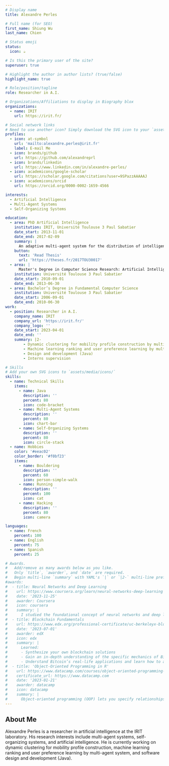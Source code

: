 ```yaml
---
# Display name
title: Alexandre Perles

# Full name (for SEO)
first_name: Shiung Wu
last_name: Chien

# Status emoji
status:
  icon: ☕️

# Is this the primary user of the site?
superuser: true

# Highlight the author in author lists? (true/false)
highlight_name: true

# Role/position/tagline
role: Researcher in A.I.

# Organizations/Affiliations to display in Biography blox
organizations:
  - name: IRIT
    url: https://irit.fr/

# Social network links
# Need to use another icon? Simply download the SVG icon to your `assets/media/icons/` folder.
profiles:
  - icon: at-symbol
    url: 'mailto:alexandre.perles@irit.fr'
    label: E-mail Me
  - icon: brands/github
    url: https://github.com/alexandreprl
  - icon: brands/linkedin
    url: https://www.linkedin.com/in/alexandre-perles/
  - icon: academicons/google-scholar
    url: https://scholar.google.com/citations?user=9SPazzAAAAAJ
  - icon: academicons/orcid
    url: https://orcid.org/0000-0002-1659-4566

interests:
  - Artificial Intelligence
  - Multi-Agent Systems
  - Self-Organizing Systems

education:
  - area: PhD Artificial Intelligence
    institution: IRIT, Université Toulouse 3 Paul Sabatier
    date_start: 2013-11-01
    date_end: 2017-02-09
    summary: |
      An adaptive multi-agent system for the distribution of intelligence in electrical distribution networks : State estimation.
    button:
      text: 'Read Thesis'
      url: 'https://theses.fr/2017TOU30017'
  - area: |
      Master's Degree in Computer Science Research: Artificial Intelligence, Collective Intelligence, Interaction
    institution: Université Toulouse 3 Paul Sabatier
    date_start: 2010-09-01
    date_end: 2013-06-30
  - area: Bachelor’s Degree in Fundamental Computer Science
    institution: Université Toulouse 3 Paul Sabatier
    date_start: 2006-09-01
    date_end: 2010-06-30
work:
  - position: Researcher in A.I.
    company_name: IRIT
    company_url: 'https://irit.fr/'
    company_logo: ''
    date_start: 2023-04-01
    date_end: ''
    summary: |2-
        - Dynamic clustering for mobility profile construction by multi-agent system
        - Machine learning ranking and user preference learning by multi-agent system
        - Design and development (Java)
        - Interns supervision

# Skills
# Add your own SVG icons to `assets/media/icons/`
skills:
  - name: Technical Skills
    items:
      - name: Java
        description: ''
        percent: 80
        icon: code-bracket
      - name: Multi-Agent Systems
        description: ''
        percent: 80
        icon: chart-bar
      - name: Self-Organizing Systems
        description: ''
        percent: 80
        icon: circle-stack
  - name: Hobbies
    color: '#eeac02'
    color_border: '#f0bf23'
    items:
      - name: Bouldering
        description: ''
        percent: 60
        icon: person-simple-walk
      - name: Running
        description: ''
        percent: 100
        icon: cat
      - name: Hacking
        description: ''
        percent: 80
        icon: camera

languages:
  - name: French
    percent: 100
  - name: English
    percent: 75
  - name: Spanish
    percent: 25

# Awards.
#   Add/remove as many awards below as you like.
#   Only `title`, `awarder`, and `date` are required.
#   Begin multi-line `summary` with YAML's `|` or `|2-` multi-line prefix and indent 2 spaces below.
#awards:
#  - title: Neural Networks and Deep Learning
#    url: https://www.coursera.org/learn/neural-networks-deep-learning
#    date: '2023-11-25'
#    awarder: Coursera
#    icon: coursera
#    summary: |
#      I studied the foundational concept of neural networks and deep learning. By the end, I was familiar with the significant technological trends driving the rise of deep learning; build, train, and apply fully connected deep neural networks; implement efficient (vectorized) neural networks; identify key parameters in a neural network’s architecture; and apply deep learning to your own applications.
#  - title: Blockchain Fundamentals
#    url: https://www.edx.org/professional-certificate/uc-berkeleyx-blockchain-fundamentals
#    date: '2023-07-01'
#    awarder: edX
#    icon: edx
#    summary: |
#      Learned:
#      - Synthesize your own blockchain solutions
#      - Gain an in-depth understanding of the specific mechanics of Bitcoin
#      - Understand Bitcoin’s real-life applications and learn how to attack and destroy Bitcoin, Ethereum, smart contracts and Dapps, and alternatives to Bitcoin’s Proof-of-Work consensus algorithm
#  - title: 'Object-Oriented Programming in R'
#    url: https://www.datacamp.com/courses/object-oriented-programming-with-s3-and-r6-in-r
#    certificate_url: https://www.datacamp.com
#    date: '2023-01-21'
#    awarder: datacamp
#    icon: datacamp
#    summary: |
#      Object-oriented programming (OOP) lets you specify relationships between functions and the objects that they can act on, helping you manage complexity in your code. This is an intermediate level course, providing an introduction to OOP, using the S3 and R6 systems. S3 is a great day-to-day R programming tool that simplifies some of the functions that you write. R6 is especially useful for industry-specific analyses, working with web APIs, and building GUIs.
---
```


## About Me

Alexandre Perles is a researcher in artificial intelligence at the IRIT laboratory. His research interests include multi-agent systems, self-organizing systems, and artificial intelligence. He is currently working on dynamic clustering for mobility profile construction, machine learning ranking and user preference learning by multi-agent system, and software design and development (Java).
